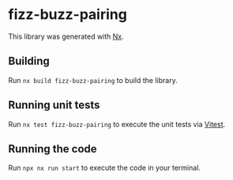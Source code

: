 # fizz-buzz-pairing

This library was generated with [Nx](https://nx.dev).

## Building

Run `nx build fizz-buzz-pairing` to build the library.

## Running unit tests

Run `nx test fizz-buzz-pairing` to execute the unit tests via [Vitest](https://vitest.dev/).

## Running the code

Run `npx nx run start` to execute the code in your terminal.
